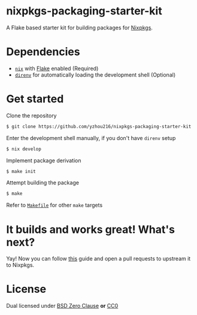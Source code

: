 # nixpkgs-packaging-starter-kit

A Flake based starter kit for building packages for
[Nixpkgs](https://github.com/NixOS/nixpkgs).

# Dependencies

- [`nix`](https://nix.dev/install-nix) with [Flake](https://nix.dev/concepts/flakes.html) enabled (Required)
- [`direnv`](https://direnv.net/) for automatically loading the development shell (Optional)

# Get started

Clone the repository

```sh
$ git clone https://github.com/yzhou216/nixpkgs-packaging-starter-kit
```

Enter the development shell manually, if you don't have `direnv` setup

```sh
$ nix develop
```

Implement package derivation

```sh
$ make init
```

Attempt building the package

```sh
$ make
```

Refer to [`Makefile`](Makefile) for other `make` targets

# It builds and works great!  What's next?

Yay!  Now you can follow
[this](https://github.com/NixOS/nixpkgs/blob/master/CONTRIBUTING.md)
guide and open a pull requests to upstream it to Nixpkgs.

# License

Dual licensed under [BSD Zero
Clause](https://spdx.org/licenses/0BSD.html) **or**
[CC0](https://creativecommons.org/public-domain/cc0/)
